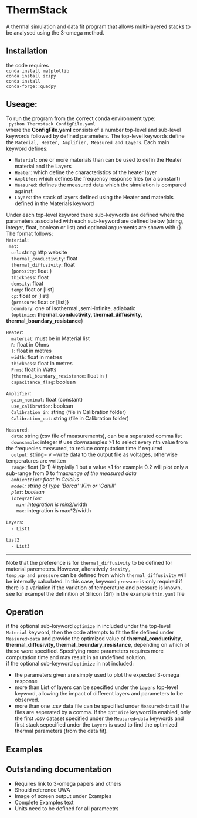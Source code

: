 # ThermStack
 A thermal simulation and data fit program that allows multi-layered stacks to be analysed using the 3-omega method.

 ## Installation
 the code requires<br>
 <code>conda install matplotlib</code><br>
 <code>conda install scipy</code><br>
 <code>conda install conda-forge::quadpy</code><br>

 ## Useage:<br>
To run the program from the correct conda environment type:<br>
<code> python Thermstack ConfigFile.yaml</code><br>
where the <b>ConfigFile.yaml</b> consists of a number top-level and sub-level keywords followed by defined parameters.  The top-level keywords define the <code>Material, Heater, Amplifier, Measured and Layers</code>.  Each main keyword defines:<br>
* <code>Material</code>: one or more materials than can be used to defin the Heater material and the Layers
* <code>Heater</code>: which define the characteristics of the heater layer
* <code>Amplifer</code>: which defines the frequency response files (or a constant)
* <code>Measured</code>: defines the measured data which the simulation is compared against
* <code>Layers</code>: the stack of layers defined using the Heater and materials defined in the Materials keyword

Under each top-level keyword there sub-keywords are defined where the parameters associated with each sub-keyword are defined below (string, integer, float, boolean or list) and optional arguements are shown with {}. The format follows:<br>
<code>Material</code>:<br>
  &ensp;<code>mat</code>:<br>
    &emsp;<code>url</code>: string http website<br>
    &emsp;<code>thermal_conductivity</code>: float<br>
    &emsp;<code>thermal_diffusivity</code>: float<br>
  &emsp;{<code>porosity</code>: float }<br>
    &emsp;<code>thickness</code>: float<br>
    &emsp;<code>density</code>: float<br>
    &emsp;<code>temp</code>: float or [list]<br>
    &emsp;<code>cp</code>: float or [list]<br>
    &emsp;{<code>pressure</code>: float or [list]}<br>
    &emsp;<code>boundary</code>: one of  isothermal ,semi-infinite, adiabatic<br>
&emsp;{<code>optimize</code>: <b>thermal_conductivity, thermal_diffusivity,  thermal_boundary_resistance</b>}<br>

<code>Heater</code>:<br>
  &emsp;<code>material</code>: must be in Material list<br>
  &emsp;<code>R</code>: float in Ohms<br>
  &emsp;<code>l</code>: float in metres<br>
  &emsp;<code>width</code>: float in metres<br>
  &emsp;<code>thickness</code>: float in metres<br>
  &emsp;<code>Prms</code>: float in Watts<br>
  &emsp;{<code>thermal_boundary_resistance</code>: float in }<br>
  &emsp;<code>capacitance_flag</code>: boolean<br>

<code>Amplifier</code>:<br>
  &emsp;<code>gain_nominal</code>: float (constant)<br>
  &emsp;<code>use_calibration</code>: boolean<br>
  &emsp;<code>Calibration_in</code>: string (file in Calibration folder)<br>
  &emsp;<code>Calibration_out</code>: string (file in Calibration folder)<br>

<code>Measured</code>:<br>
  &emsp;<code>data</code>: string  (csv file of measurements), can be a separated comma list<br>
  &emsp;<code>downsample</code>: integer  # use downsamples >1 to select every nth value from the frequecies measured, to reduce computation time if required<br>
  &emsp;<code>output</code>: string= v =write data to the output file as voltages, otherwise temperatures are written<br>
  &emsp;<code>range</code>: float (0-1) # typially 1 but a value <1 for example 0.2 will plot only a sub-range from 0 to fmax*range of the measured data<br>
  &emsp;<code>ambientTinC</code>: float in Celcius<br>
  &emsp;<code>model</code>: string of type 'Borca' 'Kim or 'Cahill'<br>
  &emsp;<code>plot</code>: boolean<br>
  &emsp;<code>integration</code>:<br>
    &emsp;&emsp;<code>min</code>: integration is min*2/width<br>
    &emsp;&emsp;<code>max</code>: integration is max*2/width<br>

<code>Layers</code>:<br>
  &emsp;<code>- List1</code><br>
  &emsp;<code>- List2</code><br>
  &emsp;<code>- List3</code><br>

--------------------------
Note that the preference is for <code>thermal_diffusivity</code> to be defined for material paremeters.  However, alteratively     <code>density, temp,cp and pressure</code> can be defined from which <code>thermal_diffusivity</code> will be internally calculated.  In this case, keyword <code>pressure</code> is only required if there is a variation if the variation of temperature and pressure is known, see for exampel the definition of Silicon (Si1) in the example <code>thin.yaml</code> file

## Operation
if the optional sub-keyword <code>optimize</code> in included under the top-level <code>Material</code> keyword, then the code attempts to fit the file defined under <code>Measured>data</code> and provide the optimized value of  <b>thermal_conductivity, thermal_diffusivity,  thermal_boundary_resistance</b>, depending on which of these were specified.  Specifying more parameters requires more computation time and may result in an undefined solution.<br>
if the optional sub-keyword <code>optimize</code> in not included:
* the parameters given are simply used to plot the expected 3-omega response
* more than List of layers can be specified under the  <code>Layers</code>  top-level keyword, allowing the impact of different layers and parameters to be observed.  
* more than one .csv data file can be specified under <code>Measured>data</code> if the files are seperated by a comma.  If the <code>optimize</code> keyword in enabled, only the first .csv dataset specified under the <code>Measured>data</code> keywords and first stack sepecified under the <code>Layers</code> is used to find the optimized thermal parameters (from the data fit).


## Examples


## Outstanding documentation
* Requires link to 3-omega papers and others
* Should reference UWA
* Image of screen output under Examples
* Complete Examples text
* Units need to be defined for all parameetrs

